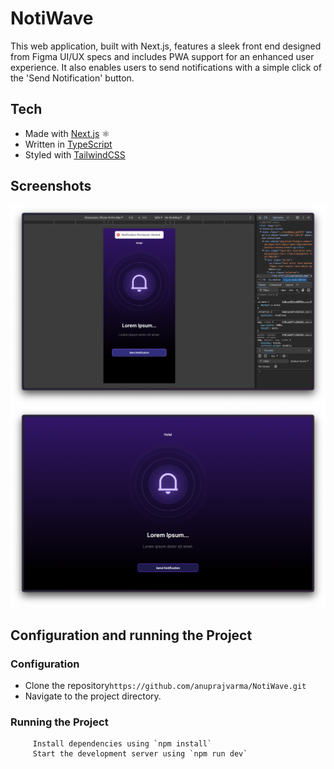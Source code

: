# NotiWave

This web application, built with Next.js, features a sleek front end designed from Figma UI/UX specs and includes PWA support for an enhanced user experience. It also enables users to send notifications with a simple click of the 'Send Notification' button.

## Tech

- Made with [Next.js](https://nextjs.org/) ⚛️
- Written in [TypeScript](https://www.typescriptlang.org/)
- Styled with [TailwindCSS](https://tailwindcss.com/)

## Screenshots

![Screenshot from 2022-12-28 14-52-49](./public/Home.png)
![Screenshot from 2022-12-28 14-53-20](./public/Responsive.png)

## Configuration and running the Project

### Configuration

- Clone the repository`https://github.com/anuprajvarma/NotiWave.git`
- Navigate to the project directory.

### Running the Project

         Install dependencies using `npm install`
         Start the development server using `npm run dev`
